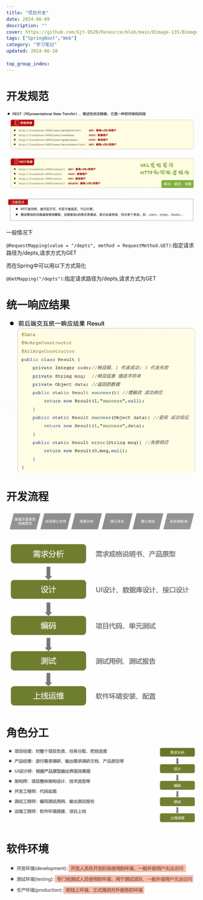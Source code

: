 ```yaml
---
title: "项目开发"
date: 2024-06-09
description: ""
cover: https://github.com/Gjt-9520/Resource/blob/main/Bimage-135/Bimage422.jpg?raw=true
tags: ["SpringBoot","Web"]
category: "学习笔记"
updated: 2024-06-10
  
top_group_index: 
---
```


# 开发规范

![Restful](../images/开发规范Restful1.png)

![注意事项](../images/开发规范Restful2.png)

一般情况下

`@RequestMapping(value = "/depts", method = RequestMethod.GET)`:指定请求路径为/depts,请求方式为GET

而在Spring中可以用以下方式简化

`@GetMapping("/depts")`:指定请求路径为/depts,请求方式为GET

# 统一响应结果

![统一响应结果](../images/开发规范统一响应结果.png)

# 开发流程

![开发流程](../images/开发流程.png)

![软件开发流程](../images/软件开发流程.png)

# 角色分工

![角色分工](../images/角色分工.png)

# 软件环境

![软件环境](../images/软件环境.png)